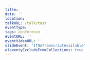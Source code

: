 ```yaml
---
title: 
date: ''
location: 
talkURL: /talk/test
eventType: 
tags: conference
eventURL: ''
eventVideoURL: ''
slideEvent: 'IfNoTranscriptAvailable'
eleventyExcludeFromCollections: true
---
```

